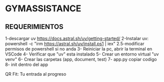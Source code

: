 # GYMASSISTANCE
## REQUERIMIENTOS
1-descargar uv https://docs.astral.sh/uv/getting-started/
2-Instalar uv: 
    powershell -c "irm https://astral.sh/uv/install.ps1 | iex"
2.5-modificar permisos de powershell si no anda
3- Reiniciar la pc, abrir la terminal en VSCode
4- Verificar que "uv" esta instalado
5- Crear un entorno virtual "uv venv"
6- Crear las carpetas (app, document, test)
7- app.py copiar codigo
8- init dentro del app


QR Fit: Tu entrada al progreso
